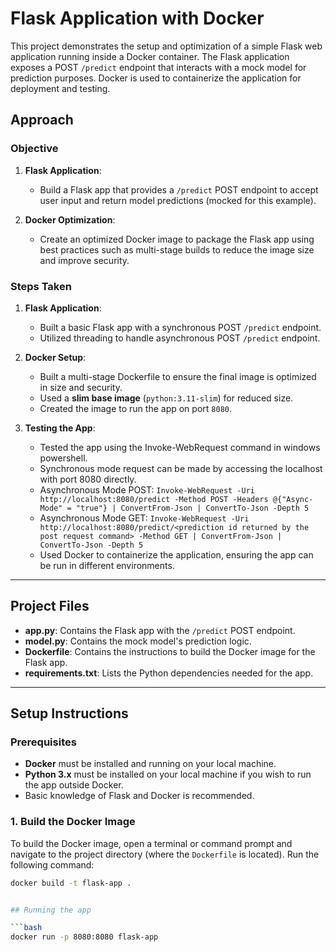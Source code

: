 # Flask Application with Docker

This project demonstrates the setup and optimization of a simple Flask web application running inside a Docker container. The Flask application exposes a POST `/predict` endpoint that interacts with a mock model for prediction purposes. Docker is used to containerize the application for deployment and testing.

## Approach

### Objective

1. **Flask Application**:
   - Build a Flask app that provides a `/predict` POST endpoint to accept user input and return model predictions (mocked for this example).
   
2. **Docker Optimization**:
   - Create an optimized Docker image to package the Flask app using best practices such as multi-stage builds to reduce the image size and improve security.

### Steps Taken

1. **Flask Application**:
   - Built a basic Flask app with a synchronous POST `/predict` endpoint.
   - Utilized threading to handle asynchronous POST `/predict` endpoint.

2. **Docker Setup**:
   - Built a multi-stage Dockerfile to ensure the final image is optimized in size and security.
   - Used a **slim base image** (`python:3.11-slim`) for reduced size.
   - Created the image to run the app on port `8080`.

3. **Testing the App**:
   - Tested the app using the Invoke-WebRequest command in windows powershell.
   - Synchronous mode request can be made by accessing the localhost with port 8080 directly.
   - Asynchronous Mode POST:
    `Invoke-WebRequest -Uri http://localhost:8080/predict -Method POST -Headers @{"Async-Mode" = "true"} | ConvertFrom-Json | ConvertTo-Json -Depth 5`
   - Asynchronous Mode GET:
    `Invoke-WebRequest -Uri http://localhost:8080/predict/<prediction id returned by the post request command> -Method GET | ConvertFrom-Json | ConvertTo-Json -Depth 5`
   - Used Docker to containerize the application, ensuring the app can be run in different environments.

---

## Project Files

- **app.py**: Contains the Flask app with the `/predict` POST endpoint.
- **model.py**: Contains the mock model's prediction logic.
- **Dockerfile**: Contains the instructions to build the Docker image for the Flask app.
- **requirements.txt**: Lists the Python dependencies needed for the app.

---

## Setup Instructions

### Prerequisites

- **Docker** must be installed and running on your local machine.
- **Python 3.x** must be installed on your local machine if you wish to run the app outside Docker.
- Basic knowledge of Flask and Docker is recommended.

### 1. Build the Docker Image

To build the Docker image, open a terminal or command prompt and navigate to the project directory (where the `Dockerfile` is located). Run the following command:

```bash
docker build -t flask-app .


## Running the app

```bash
docker run -p 8080:8080 flask-app